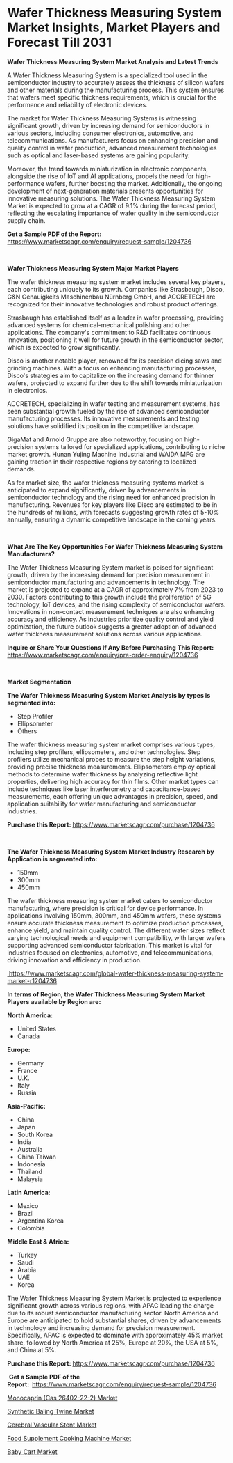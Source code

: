 <p><h1>Wafer Thickness Measuring System Market Insights, Market Players and Forecast Till 2031</h1></p><p><strong>Wafer Thickness Measuring System Market Analysis and Latest Trends</strong></p>
<p><p>A Wafer Thickness Measuring System is a specialized tool used in the semiconductor industry to accurately assess the thickness of silicon wafers and other materials during the manufacturing process. This system ensures that wafers meet specific thickness requirements, which is crucial for the performance and reliability of electronic devices. </p><p>The market for Wafer Thickness Measuring Systems is witnessing significant growth, driven by increasing demand for semiconductors in various sectors, including consumer electronics, automotive, and telecommunications. As manufacturers focus on enhancing precision and quality control in wafer production, advanced measurement technologies such as optical and laser-based systems are gaining popularity. </p><p>Moreover, the trend towards miniaturization in electronic components, alongside the rise of IoT and AI applications, propels the need for high-performance wafers, further boosting the market. Additionally, the ongoing development of next-generation materials presents opportunities for innovative measuring solutions. The Wafer Thickness Measuring System Market is expected to grow at a CAGR of 9.1% during the forecast period, reflecting the escalating importance of wafer quality in the semiconductor supply chain.</p></p>
<p><strong>Get a Sample PDF of the Report:&nbsp;</strong> <a href="https://www.marketscagr.com/enquiry/request-sample/1204736?utm_campaign=1268&utm_medium=2&utm_source=Github&utm_content=ia&utm_term=16102024&utm_id=wafer-thickness-measuring-system">https://www.marketscagr.com/enquiry/request-sample/1204736</a></p>
<p>&nbsp;</p>
<p><strong>Wafer Thickness Measuring System Major Market Players</strong></p>
<p><p>The wafer thickness measuring system market includes several key players, each contributing uniquely to its growth. Companies like Strasbaugh, Disco, G&N Genauigkeits Maschinenbau Nürnberg GmbH, and ACCRETECH are recognized for their innovative technologies and robust product offerings.</p><p>Strasbaugh has established itself as a leader in wafer processing, providing advanced systems for chemical-mechanical polishing and other applications. The company's commitment to R&D facilitates continuous innovation, positioning it well for future growth in the semiconductor sector, which is expected to grow significantly.</p><p>Disco is another notable player, renowned for its precision dicing saws and grinding machines. With a focus on enhancing manufacturing processes, Disco's strategies aim to capitalize on the increasing demand for thinner wafers, projected to expand further due to the shift towards miniaturization in electronics.</p><p>ACCRETECH, specializing in wafer testing and measurement systems, has seen substantial growth fueled by the rise of advanced semiconductor manufacturing processes. Its innovative measurements and testing solutions have solidified its position in the competitive landscape.</p><p>GigaMat and Arnold Gruppe are also noteworthy, focusing on high-precision systems tailored for specialized applications, contributing to niche market growth. Hunan Yujing Machine Industrial and WAIDA MFG are gaining traction in their respective regions by catering to localized demands.</p><p>As for market size, the wafer thickness measuring systems market is anticipated to expand significantly, driven by advancements in semiconductor technology and the rising need for enhanced precision in manufacturing. Revenues for key players like Disco are estimated to be in the hundreds of millions, with forecasts suggesting growth rates of 5-10% annually, ensuring a dynamic competitive landscape in the coming years.</p></p>
<p>&nbsp;</p>
<p><strong>What Are The Key Opportunities For Wafer Thickness Measuring System Manufacturers?</strong></p>
<p><p>The Wafer Thickness Measuring System market is poised for significant growth, driven by the increasing demand for precision measurement in semiconductor manufacturing and advancements in technology. The market is projected to expand at a CAGR of approximately 7% from 2023 to 2030. Factors contributing to this growth include the proliferation of 5G technology, IoT devices, and the rising complexity of semiconductor wafers. Innovations in non-contact measurement techniques are also enhancing accuracy and efficiency. As industries prioritize quality control and yield optimization, the future outlook suggests a greater adoption of advanced wafer thickness measurement solutions across various applications.</p></p>
<p><strong>Inquire or Share Your Questions If Any Before Purchasing This Report:</strong> <a href="https://www.marketscagr.com/enquiry/pre-order-enquiry/1204736?utm_campaign=1268&utm_medium=2&utm_source=Github&utm_content=ia&utm_term=16102024&utm_id=wafer-thickness-measuring-system">https://www.marketscagr.com/enquiry/pre-order-enquiry/1204736</a></p>
<p>&nbsp;</p>
<p><strong>Market Segmentation</strong></p>
<p><strong>The Wafer Thickness Measuring System Market Analysis by types is segmented into:</strong></p>
<p><ul><li>Step Profiler</li><li>Ellipsometer</li><li>Others</li></ul></p>
<p><p>The wafer thickness measuring system market comprises various types, including step profilers, ellipsometers, and other technologies. Step profilers utilize mechanical probes to measure the step height variations, providing precise thickness measurements. Ellipsometers employ optical methods to determine wafer thickness by analyzing reflective light properties, delivering high accuracy for thin films. Other market types can include techniques like laser interferometry and capacitance-based measurements, each offering unique advantages in precision, speed, and application suitability for wafer manufacturing and semiconductor industries.</p></p>
<p><strong>Purchase this Report:&nbsp;</strong><a href="https://www.marketscagr.com/purchase/1204736?utm_campaign=1268&utm_medium=2&utm_source=Github&utm_content=ia&utm_term=16102024&utm_id=wafer-thickness-measuring-system">https://www.marketscagr.com/purchase/1204736</a></p>
<p>&nbsp;</p>
<p><strong>The Wafer Thickness Measuring System Market Industry Research by Application is segmented into:</strong></p>
<p><ul><li>150mm</li><li>300mm</li><li>450mm</li></ul></p>
<p><p>The wafer thickness measuring system market caters to semiconductor manufacturing, where precision is critical for device performance. In applications involving 150mm, 300mm, and 450mm wafers, these systems ensure accurate thickness measurement to optimize production processes, enhance yield, and maintain quality control. The different wafer sizes reflect varying technological needs and equipment compatibility, with larger wafers supporting advanced semiconductor fabrication. This market is vital for industries focused on electronics, automotive, and telecommunications, driving innovation and efficiency in production.</p></p>
<p><a href="https://www.marketscagr.com/global-wafer-thickness-measuring-system-market-r1204736?utm_campaign=1268&utm_medium=2&utm_source=Github&utm_content=ia&utm_term=16102024&utm_id=wafer-thickness-measuring-system">&nbsp;https://www.marketscagr.com/global-wafer-thickness-measuring-system-market-r1204736</a></p>
<p><strong>In terms of Region, the Wafer Thickness Measuring System Market Players available by Region are:</strong></p>
<p>
    <p> <strong> North America: </strong>
        <ul>
            <li>United States</li>
            <li>Canada</li>
        </ul>
        </p> 
    <p> <strong> Europe: </strong>
        <ul>
            <li>Germany</li>
            <li>France</li>
            <li>U.K.</li>
            <li>Italy</li>
            <li>Russia</li>
        </ul>
        </p> 
    <p> <strong> Asia-Pacific: </strong>
        <ul>
            <li>China</li>
            <li>Japan</li>
            <li>South Korea</li>
            <li>India</li>
            <li>Australia</li>
            <li>China Taiwan</li>
            <li>Indonesia</li>
            <li>Thailand</li>
            <li>Malaysia</li>
        </ul>
        </p> 
    <p> <strong> Latin America: </strong>
        <ul>
            <li>Mexico</li>
            <li>Brazil</li>
            <li>Argentina Korea</li>
            <li>Colombia</li>
        </ul>
        </p> 
    <p> <strong> Middle East & Africa: </strong>
        <ul>
            <li>Turkey</li>
            <li>Saudi</li>
            <li>Arabia</li>
            <li>UAE</li>
            <li>Korea</li>
        </ul>
    </p>
    </p>
<p><p>The Wafer Thickness Measuring System Market is projected to experience significant growth across various regions, with APAC leading the charge due to its robust semiconductor manufacturing sector. North America and Europe are anticipated to hold substantial shares, driven by advancements in technology and increasing demand for precision measurement. Specifically, APAC is expected to dominate with approximately 45% market share, followed by North America at 25%, Europe at 20%, the USA at 5%, and China at 5%.</p></p>
<p><strong>Purchase this Report: </strong><a href="https://www.marketscagr.com/purchase/1204736?utm_campaign=1268&utm_medium=2&utm_source=Github&utm_content=ia&utm_term=16102024&utm_id=wafer-thickness-measuring-system">https://www.marketscagr.com/purchase/1204736</a></p>
<p>&nbsp;<strong>Get a Sample PDF of the Report:&nbsp;&nbsp;</strong><a href="https://www.marketscagr.com/enquiry/request-sample/1204736?utm_campaign=1268&utm_medium=2&utm_source=Github&utm_content=ia&utm_term=16102024&utm_id=wafer-thickness-measuring-system">https://www.marketscagr.com/enquiry/request-sample/1204736</a></p>
<p><strong></strong></p>
<p><p><a href="https://www.linkedin.com/pulse/monocaprin-cas-26402-22-2-industry-forecast-market-shifts-fqrmf?trk=public_post_embed_feed-article-content&utm_campaign=1268&utm_medium=2&utm_source=Github&utm_content=ia&utm_term=16102024&utm_id=wafer-thickness-measuring-system">Monocaprin (Cas 26402-22-2) Market</a></p><p><a href="https://www.linkedin.com/pulse/digital-transformation-synthetic-baling-twine-industry-market-ipzlc?utm_campaign=1268&utm_medium=2&utm_source=Github&utm_content=ia&utm_term=16102024&utm_id=wafer-thickness-measuring-system">Synthetic Baling Twine Market</a></p><p><a href="https://www.linkedin.com/pulse/cerebral-vascular-stent-ecosystem-mapping-innovation-value-hf2wf?trk=public_post_embed_feed-article-content&utm_campaign=1268&utm_medium=2&utm_source=Github&utm_content=ia&utm_term=16102024&utm_id=wafer-thickness-measuring-system">Cerebral Vascular Stent Market</a></p><p><a href="https://github.com/markita8qfi/Market-Research-Report-List-1/blob/main/food-supplement-cooking-machine-market.md?utm_campaign=1268&utm_medium=2&utm_source=Github&utm_content=ia&utm_term=16102024&utm_id=wafer-thickness-measuring-system">Food Supplement Cooking Machine Market</a></p><p><a href="https://github.com/gec52wolter/Market-Research-Report-List-1/blob/main/baby-cart-market.md?utm_campaign=1268&utm_medium=2&utm_source=Github&utm_content=ia&utm_term=16102024&utm_id=wafer-thickness-measuring-system">Baby Cart Market</a></p></p>